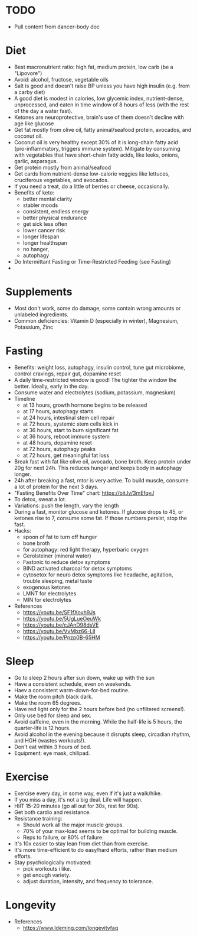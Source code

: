 
# TODO
- Pull content from dancer-body doc


# Diet
- Best macronutrient ratio: high fat, medium protein, low carb (be a "Lipovore")
- Avoid: alcohol, fructose, vegetable oils
- Salt is good and doesn't raise BP unless you have high insulin (e.g. from a carby diet)
- A good diet is modest in calories, low glycemic index, nutrient-dense, unprocessed, and eaten in time window of 8 hours of less (with the rest of the day a water fast).
- Ketones are neuroprotective, brain's use of them doesn't decline with age like glucose
- Get fat mostly from olive oil, fatty animal/seafood protein, avocados, and coconut oil.
- Coconut oil is very healthy except 30% of it is long-chain fatty acid (pro-inflammatory, triggers immune system). Mitigate by consuming with vegetables that have short-chain fatty acids, like leeks, onions, garlic, asparagus.
- Get protein mostly from animal/seafood
- Get cards from nutrient-dense low-calorie veggies like lettuces, cruciferous vegetables, and avocados.
- If you need a treat, do a little of berries or cheese, occasionally.
- Benefits of keto:
  - better mental clarity
  - stabler moods
  - consistent, endless energy
  - better physical endurance
  - get sick less often
  - lower cancer risk
  - longer lifespan
  - longer healthspan
  - no hanger,
  - autophagy
- Do Intermittant Fasting or Time-Restricted Feeding (see Fasting)
- 


# Supplements
- Most don't work, some do damage, some contain wrong amounts or unlabeled ingredients.
- Common deficiencies: Vitamin D (especially in winter), Magnesium, Potassium, Zinc


# Fasting
- Benefits: weight loss, autophagy, insulin control, tune gut microbiome, control cravings, repair gut, dopamine reset
- A daily time-restricted window is good! The tighter the window the better. Ideally, early in the day.
- Consume water and electrolytes (sodium, potassium, magnesium)
- Timeline
  - at 13 hours, growth hormone begins to be released
  - at 17 hours, autophagy starts
  - at 24 hours, intestinal stem cell repair
  - at 72 hours, systemic stem cells kick in
  - at 36 hours, start to burn significant fat
  - at 36 hours, reboot immune system
  - at 48 hours, dopamine reset
  - at 72 hours, autophagy peaks
  - at 72 hours, get meaningful fat loss
- Break fast with fat like olive oil, avocado, bone broth. Keep protein under 20g for next 24h. This reduces hunger and keeps body in autophagy longer.
- 24h after breaking a fast, mtor is very active. To build muscle, consume a lot of protein for the next 3 days.
- "Fasting Benefits Over Time" chart: https://bit.ly/3mEfqvJ
- To detox, sweat a lot.
- Variations: push the length, vary the length
- During a fast, monitor glucose and ketones. If glucose drops to 45, or ketones rise to 7, consume some fat. If those numbers persist, stop the fast.
- Hacks:
  - spoon of fat to turn off hunger
  - bone broth
  - for autophagy: red light therapy, hyperbaric oxygen
  - Gerolsteiner (mineral water)
  - Fastonic to reduce detox symptoms
  - BIND activated charcoal for detox symptoms
  - cytosetox for neuro detox symptoms like headache, agitation, trouble sleeping, metal taste
  - exogenous ketones
  - LMNT for electrolytes
  - MIN for electrolytes
- References
  - https://youtu.be/SF1fXovh9Js
  - https://youtu.be/5UgLueOeuWk
  - https://youtu.be/cJAnD98dsVE
  - https://youtu.be/VvMbz66-LlI
  - https://youtu.be/Pnzp0B-65HM


# Sleep
- Go to sleep 2 hours after sun down, wake up with the sun
- Have a consistent schedule, even on weekends.
- Haev a consistent warm-down-for-bed routine.
- Make the room pitch black dark.
- Make the room 65 degrees.
- Have red light only for the 2 hours before bed (no unfiltered screens!).
- Only use bed for sleep and sex.
- Avoid caffeine, even in the morning. While the half-life is 5 hours, the quarter-life is 12 hours.
- Avoid alcohol in the evening because it disrupts sleep, circadian rhythm, and HGH (wastes workouts!).
- Don't eat within 3 hours of bed.
- Equipment: eye mask, chilipad.


# Exercise
- Exercise every day, in some way, even if it's just a walk/hike.
- If you miss a day, it's not a big deal. Life will happen.
- HIIT 15-20 minutes (go all out for 30s, rest for 90s).
- Get both cardio and resistance.
- Resistance training:
  - Should work all the major muscle groups.
  - 70% of your max-load seems to be optimal for building muscle.
  - Reps to failure, or 80% of failure.
- It's 10x easier to stay lean from diet than from exercise.
- It's more time-efficient to do easy/hard efforts, rather than medium efforts.
- Stay psychologically motivated:
  - pick workouts i like.
  - get enough variety.
  - adjust duration, intensity, and frequency to tolerance.


# Longevity
- References
  - https://www.ldeming.com/longevityfaq


